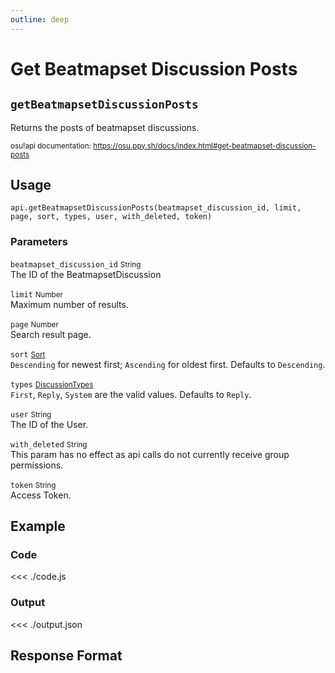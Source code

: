 ```yaml
---
outline: deep
---
```


# Get Beatmapset Discussion Posts <Badge type="info" text="GET"/>

## `getBeatmapsetDiscussionPosts`

Returns the posts of beatmapset discussions.

<small>osu!api documentation: https://osu.ppy.sh/docs/index.html#get-beatmapset-discussion-posts</small>

## Usage

`api.getBeatmapsetDiscussionPosts(beatmapset_discussion_id, limit, page, sort, types, user, with_deleted, token)`

### Parameters

`beatmapset_discussion_id` <small>String</small> <Badge type="tip" text="optional" /><br>
The ID of the BeatmapsetDiscussion

`limit` <small>Number</small> <Badge type="tip" text="optional" /><br>
Maximum number of results.

`page` <small>Number</small> <Badge type="tip" text="optional" /><br>
Search result page.

`sort` <small>[Sort](../../types/sort)</small> <Badge type="tip" text="optional" /><br>
`Descending` for newest first; `Ascending` for oldest first. Defaults to `Descending`.

`types` <small>[DiscussionTypes](../../types/discussion-types)</small> <Badge type="tip" text="optional" /><br>
`First`, `Reply`, `System` are the valid values. Defaults to `Reply`.

`user` <small>String</small> <Badge type="tip" text="optional" /><br>
The ID of the User.

`with_deleted` <small>String</small> <Badge type="tip" text="optional" /><br>
This param has no effect as api calls do not currently receive group permissions.

`token` <small>String</small> <Badge type="tip" text="optional" /><br>
Access Token.

## Example

### Code
<<< ./code.js

### Output
<<< ./output.json

## Response Format

<!--@include: ./response.md-->